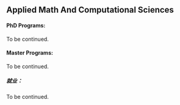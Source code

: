 ## Applied Math And Computational Sciences

#### PhD Programs:

To be continued.

#### Master Programs:

To be continued.

##### 就业：

To be continued.

